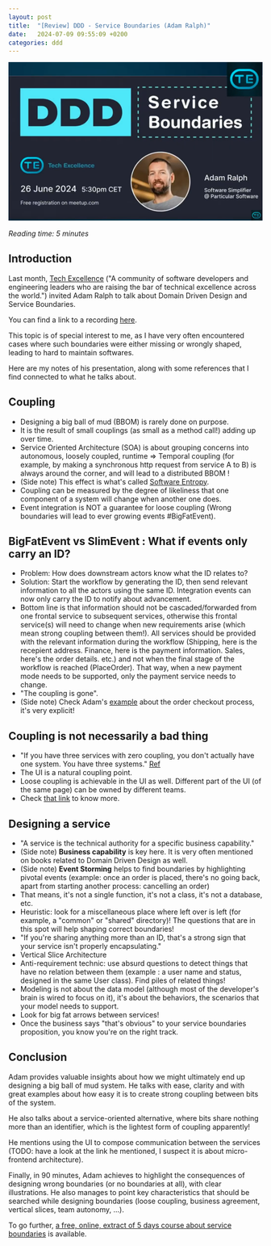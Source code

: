 ```yaml
---
layout: post
title:  "[Review] DDD - Service Boundaries (Adam Ralph)"
date:   2024-07-09 09:55:09 +0200
categories: ddd
---
```


![DDD - Service Boundaries (Adam Ralph)](/images/ddd_service_boundaries.png)

_Reading time: 5 minutes_

## Introduction

Last month, [Tech Excellence](https://www.techexcellence.io/) ("A community of software developers and engineering leaders who are raising the bar of technical excellence across the world.") invited Adam Ralph to talk about Domain Driven Design and Service Boundaries.

You can find a link to a recording [here](https://www.youtube.com/watch?v=I5fhtBQ2wQU).

This topic is of special interest to me, as I have very often encountered cases where such boundaries were either missing or wrongly shaped, leading to hard to maintain softwares.

Here are my notes of his presentation, along with some references that I find connected to what he talks about.

## Coupling

  - Designing a big ball of mud (BBOM) is rarely done on purpose.
  - It is the result of small couplings (as small as a method call!) adding up over time.
  - Service Oriented Architecture (SOA) is about grouping concerns into autonomous, loosely coupled, runtime => Temporal coupling (for example, by making a synchronous http request from service A to B) is always around the corner, and will lead to a distributed BBOM !
  - (Side note) This effect is what's called [Software Entropy](https://en.wikipedia.org/wiki/Software_rot).
  - Coupling can be measured by the degree of likeliness that one component of a system will change when another one does.
  - Event integration is NOT a guarantee for loose coupling (Wrong boundaries will lead to ever growing events #BigFatEvent).

## BigFatEvent vs SlimEvent : What if events only carry an ID?

  - Problem: How does downstream actors know what the ID relates to?
  - Solution: Start the workflow by generating the ID, then send relevant information to all the actors using the same ID. Integration events can now only carry the ID to notify about advancement.
  - Bottom line is that information should not be cascaded/forwarded from one frontal service to subsequent services, otherwise this frontal service(s) will need to change when new requirements arise (which mean strong coupling between them!). All services should be provided with the relevant information during the workflow (Shipping, here is the recepient address. Finance, here is the payment information. Sales, here's the order details. etc.) and not when the final stage of the workflow is reached (PlaceOrder). That way, when a new payment mode needs to be supported, only the payment service needs to change.
  - "The coupling is gone".
  - (Side note) Check Adam's [example](https://www.youtube.com/watch?v=I5fhtBQ2wQU&t=817s) about the order checkout process, it's very explicit!

## Coupling is not necessarily a bad thing

  - "If you have three services with zero coupling, you don't actually have one system. You have three systems." [Ref](https://youtu.be/I5fhtBQ2wQU?t=1541)
  - The UI is a natural coupling point.
  - Loose coupling is achievable in the UI as well. Different part of the UI (of the same page) can be owned by different teams.
  - Check [that link](https://go.particular.net/tech-excellence-ui) to know more.

## Designing a service

  - "A service is the technical authority for a specific business capability."
  - (Side note) __Business capability__ is key here. It is very often mentioned on books related to Domain Driven Design as well.
  - (Side note) __Event Storming__ helps to find boundaries by highlighting pivotal events (example: once an order is placed, there's no going back, apart from starting another process: cancelling an order)
  - That means, it's not a single function, it's not a class, it's not a database, etc.
  - Heuristic: look for a miscellaneous place where left over is left (for example, a "common" or "shared" directory)! The questions that are in this spot will help shaping correct boundaries!
  - "If you're sharing anything more than an ID, that's a strong sign that your service isn't properly encapsulating."
  - Vertical Slice Architecture
  - Anti-requirement technic: use absurd questions to detect things that have no relation between them (example : a user name and status, designed in the same User class). Find piles of related things!
  - Modeling is not about the data model (although most of the developer's brain is wired to focus on it), it's about the behaviors, the scenarios that your model needs to support.
  - Look for big fat arrows between services!
  - Once the business says "that's obvious" to your service boundaries proposition, you know you're on the right track.

## Conclusion

Adam provides valuable insights about how we might ultimately end up designing a big ball of mud system. He talks with ease, clarity and with great examples about how easy it is to create strong coupling between bits of the system.

He also talks about a service-oriented alternative, where bits share nothing more than an identifier, which is the lightest form of coupling apparently!

He mentions using the UI to compose communication between the services (TODO: have a look at the link he mentioned, I suspect it is about micro-frontend architecture).

Finally, in 90 minutes, Adam achieves to highlight the consequences of designing wrong boundaries (or no boundaries at all), with clear illustrations. He also manages to point key characteristics that should be searched while designing boundaries (loose coupling, business agreement, vertical slices, team autonomy, ...).

To go further, [a free, online, extract of 5 days course about service boundaries](https://go.particular.net/tech-excellence-boundaries) is available.
